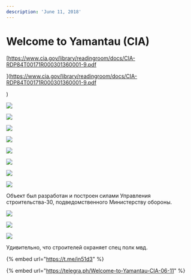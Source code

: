 ```yaml
---
description: 'June 11, 2018'
---
```


# Welcome to Yamantau \(CIA\)

[https://www.cia.gov/library/readingroom/docs/CIA-RDP84T00171R000301360001-9.pdf  
  
](https://www.cia.gov/library/readingroom/docs/CIA-RDP84T00171R000301360001-9.pdf

)

![](../../.gitbook/assets/image%20%2817%29.png)

![](../../.gitbook/assets/image%20%2823%29.png)

![](../../.gitbook/assets/image%20%2847%29.png)

![](../../.gitbook/assets/image%20%2836%29.png)

![](../../.gitbook/assets/image%20%2830%29.png)

![](../../.gitbook/assets/image%20%2824%29.png)

![](../../.gitbook/assets/image%20%2845%29.png)

![](../../.gitbook/assets/image%20%2826%29.png)



Объект был разработан и построен силами Управления строительства-30, подведомственного Министерству обороны.

![](https://telegra.ph/file/7ae379f85377618a6663e.png)

![](https://telegra.ph/file/60c1332af24bc874e13e4.png)

![](https://telegra.ph/file/5908dbb9d9d644c276a45.png)

Удивительно, что строителей охраняет спец полк мвд.

{% embed url="https://t.me/in51d3" %}

{% embed url="https://telegra.ph/Welcome-to-Yamantau-CIA-06-11" %}



